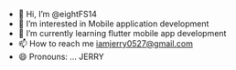 - 👋 Hi, I’m @eightFS14
- 👀 I’m interested in Mobile application development
- 🌱 I’m currently learning flutter mobile app development
- 📫 How to reach me iamjerry0527@gmail.com
- 😄 Pronouns: ... JERRY

<!---
eightFS14/eightFS14 is a ✨ special ✨ repository because its `README.md` (this file) appears on your GitHub profile.
You can click the Preview link to take a look at your changes.
--->
